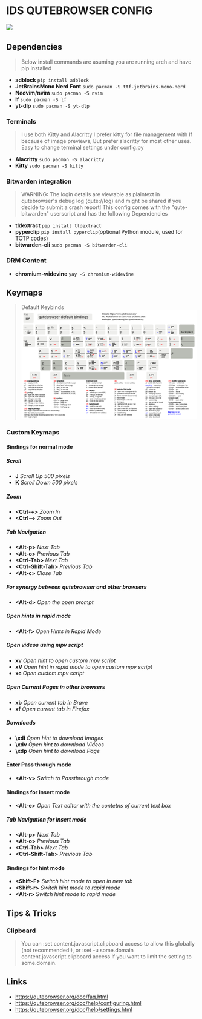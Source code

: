 # IDS QUTEBROWSER CONFIG

![](https://i.imgur.com/wdroZeY.png)  

## Dependencies
> Below install commands are asuming you are running arch and have pip installed
 - **adblock** `pip install adblock`
 - **JetBrainsMono Nerd Font** `sudo pacman -S ttf-jetbrains-mono-nerd`
 - **Neovim/nvim** `sudo pacman -S nvim`
 - **lf** `sudo pacman -S lf`
 - **yt-dlp** `sudo pacman -S yt-dlp`

### Terminals
> I use both Kitty and Alacritty I prefer kitty for file management with lf because of image previews, But prefer alacritty for most other uses.
> Easy to change terminal settings under config.py
 - **Alacritty** `sudo pacman -S alacritty`
 - **Kitty** `sudo pacman -S kitty`
### Bitwarden integration
>WARNING: The login details are viewable as plaintext in qutebrowser's debug log (qute://log) and might be shared if you decide to submit a crash report!
This config comes with the "qute-bitwarden" userscript and has the following Dependencies
- **tldextract** `pip install tldextract`
- **pyperclip** `pip install pyperclip`(optional Python module, used for TOTP codes)
- **bitwarden-cli** `sudo pacman -S bitwarden-cli`
### DRM Content
- **chromium-widevine** `yay -S chromium-widevine`

## Keymaps
> Default Keybinds
![](https://raw.githubusercontent.com/qutebrowser/qutebrowser/master/doc/img/cheatsheet-big.png)

### Custom Keymaps
#### Bindings for normal mode
##### Scroll
- **J** _Scroll Up 500 pixels_
- **K** _Scroll Down 500 pixels_
##### Zoom
- **\<Ctrl-+>** _Zoom In_
- **\<Ctrl-->** _Zoom Out_
##### Tab Navigation
- **\<Alt-p>** _Next Tab_
- **\<Alt-o>** _Previous Tab_
- **\<Ctrl-Tab>** _Next Tab_
- **\<Ctrl-Shift-Tab>** _Previous Tab_
- **\<Alt-c>** _Close Tab_
##### For synergy between qutebrowser and other browsers 
- **\<Alt-d>** _Open the open prompt_
##### Open hints in rapid mode
- **\<Alt-f>** _Open Hints in Rapid Mode_
##### Open videos using mpv script
- **xv** _Open hint to open custom mpv script_
- **xV** _Open hint in rapid mode to open custom mpv script_
- **xc** _Open custom mpv script_
##### Open Current Pages in other browsers
- **xb** _Open current tab in Brave_
- **xf** _Open current tab in Firefox_
##### Downloads
- **\xdi** _Open hint to download Images_ 
- **\xdv** _Open hint to download Videos_ 
- **\xdp** _Open hint to download Page_ 
#### Enter Pass through mode
- **\<Alt-v>**  _Switch to Passthrough mode_

#### Bindings for insert mode
- **\<Alt-e>** _Open Text editor with the contetns of current text box_ 
##### Tab Navigation for insert mode
- **\<Alt-p>** _Next Tab_
- **\<Alt-o>** _Previous Tab_
- **\<Ctrl-Tab>** _Next Tab_
- **\<Ctrl-Shift-Tab>** _Previous Tab_

#### Bindings for hint mode
- **\<Shift-F>** _Switch hint mode to open in new tab_
- **\<Shift-r>** _Switch hint mode to rapid mode_
- **\<Alt-r>**  _Switch hint mode to rapid mode_

## Tips & Tricks
### Clipboard
>You can :set content.javascript.clipboard access to allow this globally (not recommended!), or :set -u some.domain content.javascript.clipboard access if you want to limit the setting to some.domain.

## Links
- https://qutebrowser.org/doc/faq.html
- https://qutebrowser.org/doc/help/configuring.html
- https://qutebrowser.org/doc/help/settings.html
